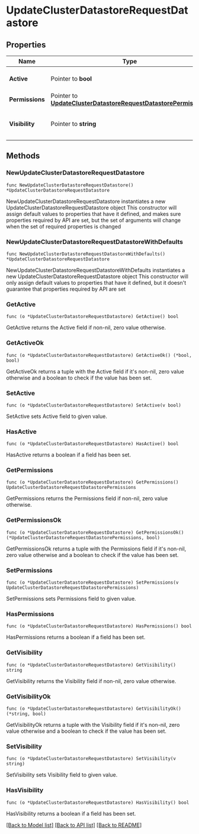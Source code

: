 # UpdateClusterDatastoreRequestDatastore

## Properties

Name | Type | Description | Notes
------------ | ------------- | ------------- | -------------
**Active** | Pointer to **bool** | Datastore active | [optional] [default to true]
**Permissions** | Pointer to [**UpdateClusterDatastoreRequestDatastorePermissions**](UpdateClusterDatastoreRequestDatastorePermissions.md) |  | [optional] 
**Visibility** | Pointer to **string** | Visibility for datastore | [optional] [default to "private"]

## Methods

### NewUpdateClusterDatastoreRequestDatastore

`func NewUpdateClusterDatastoreRequestDatastore() *UpdateClusterDatastoreRequestDatastore`

NewUpdateClusterDatastoreRequestDatastore instantiates a new UpdateClusterDatastoreRequestDatastore object
This constructor will assign default values to properties that have it defined,
and makes sure properties required by API are set, but the set of arguments
will change when the set of required properties is changed

### NewUpdateClusterDatastoreRequestDatastoreWithDefaults

`func NewUpdateClusterDatastoreRequestDatastoreWithDefaults() *UpdateClusterDatastoreRequestDatastore`

NewUpdateClusterDatastoreRequestDatastoreWithDefaults instantiates a new UpdateClusterDatastoreRequestDatastore object
This constructor will only assign default values to properties that have it defined,
but it doesn't guarantee that properties required by API are set

### GetActive

`func (o *UpdateClusterDatastoreRequestDatastore) GetActive() bool`

GetActive returns the Active field if non-nil, zero value otherwise.

### GetActiveOk

`func (o *UpdateClusterDatastoreRequestDatastore) GetActiveOk() (*bool, bool)`

GetActiveOk returns a tuple with the Active field if it's non-nil, zero value otherwise
and a boolean to check if the value has been set.

### SetActive

`func (o *UpdateClusterDatastoreRequestDatastore) SetActive(v bool)`

SetActive sets Active field to given value.

### HasActive

`func (o *UpdateClusterDatastoreRequestDatastore) HasActive() bool`

HasActive returns a boolean if a field has been set.

### GetPermissions

`func (o *UpdateClusterDatastoreRequestDatastore) GetPermissions() UpdateClusterDatastoreRequestDatastorePermissions`

GetPermissions returns the Permissions field if non-nil, zero value otherwise.

### GetPermissionsOk

`func (o *UpdateClusterDatastoreRequestDatastore) GetPermissionsOk() (*UpdateClusterDatastoreRequestDatastorePermissions, bool)`

GetPermissionsOk returns a tuple with the Permissions field if it's non-nil, zero value otherwise
and a boolean to check if the value has been set.

### SetPermissions

`func (o *UpdateClusterDatastoreRequestDatastore) SetPermissions(v UpdateClusterDatastoreRequestDatastorePermissions)`

SetPermissions sets Permissions field to given value.

### HasPermissions

`func (o *UpdateClusterDatastoreRequestDatastore) HasPermissions() bool`

HasPermissions returns a boolean if a field has been set.

### GetVisibility

`func (o *UpdateClusterDatastoreRequestDatastore) GetVisibility() string`

GetVisibility returns the Visibility field if non-nil, zero value otherwise.

### GetVisibilityOk

`func (o *UpdateClusterDatastoreRequestDatastore) GetVisibilityOk() (*string, bool)`

GetVisibilityOk returns a tuple with the Visibility field if it's non-nil, zero value otherwise
and a boolean to check if the value has been set.

### SetVisibility

`func (o *UpdateClusterDatastoreRequestDatastore) SetVisibility(v string)`

SetVisibility sets Visibility field to given value.

### HasVisibility

`func (o *UpdateClusterDatastoreRequestDatastore) HasVisibility() bool`

HasVisibility returns a boolean if a field has been set.


[[Back to Model list]](../README.md#documentation-for-models) [[Back to API list]](../README.md#documentation-for-api-endpoints) [[Back to README]](../README.md)


